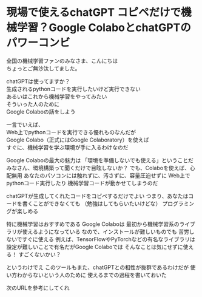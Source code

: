 
# 現場で使えるchatGPT コピペだけで機械学習？Google ColaboとchatGPTのパワーコンビ

全国の機械学習ファンのみなさま、こんにちは  
ちょっとご無沙汰してました。  
  
chatGPTは使ってますか？  
生成されるpythonコードを実行したいけど実行できない  
あるいはこれから機械学習をやってみたい  
そういった人のために  
Google Colaboの話をしよう  

一言でいえば、  
Web上でpythonコードを実行できる優れものなんだが  
Google Colabo（正式にはGoogle Colaboratory）を使えば  
すぐに、機械学習を学ぶ環境が手に入るわけなのだ  

Google Colaboの最大の魅力は
「環境を準備しないでも使える」ということだ
みなさん、環境構築って聞くだけで目眩しないか？
でも、Colaboを使えば、心配無用
あなたのパソコンには触れずに、汚さずに、容量圧迫せずに 
Web上でpythonコード実行したり
機械学習コードが動かせてしまうのだ

chatGPTが生成してくれたコードをコピペするだけでよい
つまり、あなたはコードを書くことができなくても
（勉強はしてもらいたいけどな）
プログラミングが楽しめる

特に機械学習はおすすめである
Google Colaboは
最初から機械学習系のライブラリが使えるようになっている
なので、インストールが難しいものでも
苦労しないですぐに使える
例えば、TensorFlowやPyTorchなどの有名なライブラリは
設定が難しいことで有名だがGoogle Colaboでは
そんなことは気にせずに使える！
すごくないかい？

というわけでえ
このツールもまた、chatGPTとの相性が抜群であるわけだが
使い方わからないという人のために
使えるまでの過程を書いておいた

次のURLを參考にしてくれ




